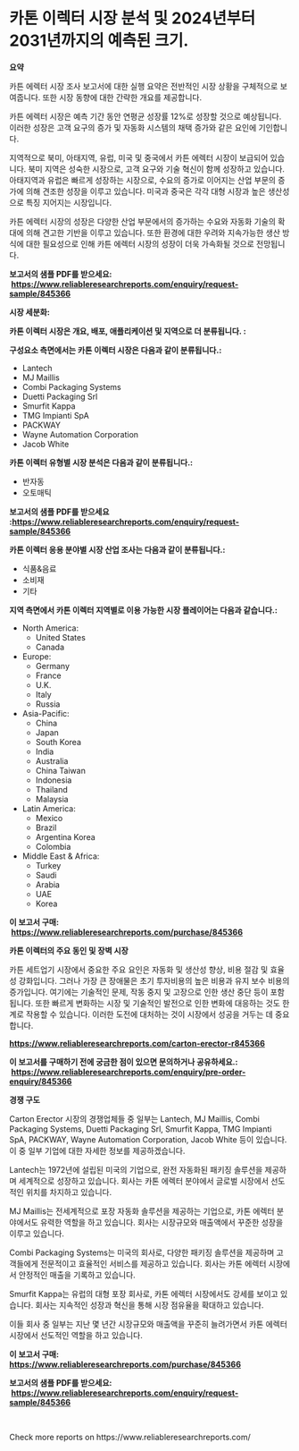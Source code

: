 <p><h1>카톤 이렉터 시장 분석 및 2024년부터 2031년까지의 예측된 크기.</h1></p><p><strong>요약</strong></p>
<p><p>카튼 에렉터 시장 조사 보고서에 대한 실행 요약은 전반적인 시장 상황을 구체적으로 보여줍니다. 또한 시장 동향에 대한 간략한 개요를 제공합니다.</p><p>카튼 에렉터 시장은 예측 기간 동안 연평균 성장률 12%로 성장할 것으로 예상됩니다. 이러한 성장은 고객 요구의 증가 및 자동화 시스템의 채택 증가와 같은 요인에 기인합니다.</p><p>지역적으로 북미, 아태지역, 유럽, 미국 및 중국에서 카튼 에렉터 시장이 보급되어 있습니다. 북미 지역은 성숙한 시장으로, 고객 요구와 기술 혁신이 함께 성장하고 있습니다. 아태지역과 유럽은 빠르게 성장하는 시장으로, 수요의 증가로 이어지는 산업 부문의 증가에 의해 견조한 성장을 이루고 있습니다. 미국과 중국은 각각 대형 시장과 높은 생산성으로 특징 지어지는 시장입니다.</p><p>카튼 에렉터 시장의 성장은 다양한 산업 부문에서의 증가하는 수요와 자동화 기술의 확대에 의해 견고한 기반을 이루고 있습니다. 또한 환경에 대한 우려와 지속가능한 생산 방식에 대한 필요성으로 인해 카튼 에렉터 시장의 성장이 더욱 가속화될 것으로 전망됩니다.</p></p>
<p><strong>보고서의 샘플 PDF를 받으세요: &nbsp;<a href="https://www.reliableresearchreports.com/enquiry/request-sample/845366">https://www.reliableresearchreports.com/enquiry/request-sample/845366</a></strong></p>
<p><strong>시장 세분화:</strong></p>
<p><strong> 카톤 이렉터 시장은 개요, 배포, 애플리케이션 및 지역으로 더 분류됩니다. :</strong></p>
<p><strong>구성요소 측면에서는 카톤 이렉터 시장은 다음과 같이 분류됩니다.:</strong></p>
<p><ul><li>Lantech</li><li>MJ Maillis</li><li>Combi Packaging Systems</li><li>Duetti Packaging Srl</li><li>Smurfit Kappa</li><li>TMG Impianti SpA</li><li>PACKWAY</li><li>Wayne Automation Corporation</li><li>Jacob White</li></ul></p>
<p><strong> 카톤 이렉터 유형별 시장 분석은 다음과 같이 분류됩니다.:</strong></p>
<p><ul><li>반자동</li><li>오토매틱</li></ul></p>
<p><strong>보고서의 샘플 PDF를 받으세요 :<a href="https://www.reliableresearchreports.com/enquiry/request-sample/845366">https://www.reliableresearchreports.com/enquiry/request-sample/845366</a></strong></p>
<p><strong> 카톤 이렉터 응용 분야별 시장 산업 조사는 다음과 같이 분류됩니다.:</strong></p>
<p><ul><li>식품&음료</li><li>소비재</li><li>기타</li></ul></p>
<p><strong>지역 측면에서 카톤 이렉터 지역별로 이용 가능한 시장 플레이어는 다음과 같습니다.:</strong></p>
<p><ul>
    <li>
        North America:
        <ul>
            <li>United States</li>
            <li>Canada</li>
        </ul>
    </li>
    <li>
        Europe:
        <ul>
            <li>Germany</li>
            <li>France</li>
            <li>U.K.</li>
            <li>Italy</li>
            <li>Russia</li>
        </ul>
    </li>
    <li>
        Asia-Pacific:
        <ul>
            <li>China</li>
            <li>Japan</li>
            <li>South Korea</li>
            <li>India</li>
            <li>Australia</li>
            <li>China Taiwan</li>
            <li>Indonesia</li>
            <li>Thailand</li>
            <li>Malaysia</li>
        </ul>
    </li>
    <li>
        Latin America:
        <ul>
            <li>Mexico</li>
            <li>Brazil</li>
            <li>Argentina Korea</li>
            <li>Colombia</li>
        </ul>
    </li>
    <li>
        Middle East & Africa:
        <ul>
            <li>Turkey</li>
            <li>Saudi</li>
            <li>Arabia</li>
            <li>UAE</li>
            <li>Korea</li>
        </ul>
    </li>
    </ul></p>
<p><strong>이 보고서 구매: &nbsp;<a href="https://www.reliableresearchreports.com/purchase/845366">https://www.reliableresearchreports.com/purchase/845366</a></strong></p>
<p><strong>카톤 이렉터의 주요 동인 및 장벽 시장</strong></p>
<p><p>카튼 세트업기 시장에서 중요한 주요 요인은 자동화 및 생산성 향상, 비용 절감 및 효율성 강화입니다. 그러나 가장 큰 장애물은 초기 투자비용의 높은 비용과 유지 보수 비용의 증가입니다. 여기에는 기술적인 문제, 작동 중지 및 고장으로 인한 생산 중단 등이 포함됩니다. 또한 빠르게 변화하는 시장 및 기술적인 발전으로 인한 변화에 대응하는 것도 한계로 작용할 수 있습니다. 이러한 도전에 대처하는 것이 시장에서 성공을 거두는 데 중요합니다.</p></p>
<p><strong><a href="https://www.reliableresearchreports.com/carton-erector-r845366">https://www.reliableresearchreports.com/carton-erector-r845366</a></strong></p>
<p><strong>이 보고서를 구매하기 전에 궁금한 점이 있으면 문의하거나 공유하세요.: &nbsp;<a href="https://www.reliableresearchreports.com/enquiry/pre-order-enquiry/845366">https://www.reliableresearchreports.com/enquiry/pre-order-enquiry/845366</a></strong></p>
<p><strong>경쟁 구도</strong></p>
<p><p>Carton Erector 시장의 경쟁업체들 중 일부는 Lantech, MJ Maillis, Combi Packaging Systems, Duetti Packaging Srl, Smurfit Kappa, TMG Impianti SpA, PACKWAY, Wayne Automation Corporation, Jacob White 등이 있습니다. 이 중 일부 기업에 대한 자세한 정보를 제공하겠습니다.</p><p>Lantech는 1972년에 설립된 미국의 기업으로, 완전 자동화된 패키징 솔루션을 제공하며 세계적으로 성장하고 있습니다. 회사는 카톤 에렉터 분야에서 글로벌 시장에서 선도적인 위치를 차지하고 있습니다.</p><p>MJ Maillis는 전세계적으로 포장 자동화 솔루션을 제공하는 기업으로, 카톤 에렉터 분야에서도 유력한 역할을 하고 있습니다. 회사는 시장규모와 매출액에서 꾸준한 성장을 이루고 있습니다.</p><p>Combi Packaging Systems는 미국의 회사로, 다양한 패키징 솔루션을 제공하며 고객들에게 전문적이고 효율적인 서비스를 제공하고 있습니다. 회사는 카톤 에렉터 시장에서 안정적인 매출을 기록하고 있습니다.</p><p>Smurfit Kappa는 유럽의 대형 포장 회사로, 카톤 에렉터 시장에서도 강세를 보이고 있습니다. 회사는 지속적인 성장과 혁신을 통해 시장 점유율을 확대하고 있습니다.</p><p>이들 회사 중 일부는 지난 몇 년간 시장규모와 매출액을 꾸준히 늘려가면서 카톤 에렉터 시장에서 선도적인 역할을 하고 있습니다.</p></p>
<p><strong>이 보고서 구매: &nbsp; <a href="https://www.reliableresearchreports.com/purchase/845366">https://www.reliableresearchreports.com/purchase/845366</a></strong></p>
<p><strong>보고서의 샘플 PDF를 받으세요: &nbsp;<a href="https://www.reliableresearchreports.com/enquiry/request-sample/845366">https://www.reliableresearchreports.com/enquiry/request-sample/845366</a></strong><strong></strong></p>
<p>&nbsp;</p>
<p>Check more reports on https://www.reliableresearchreports.com/</p>